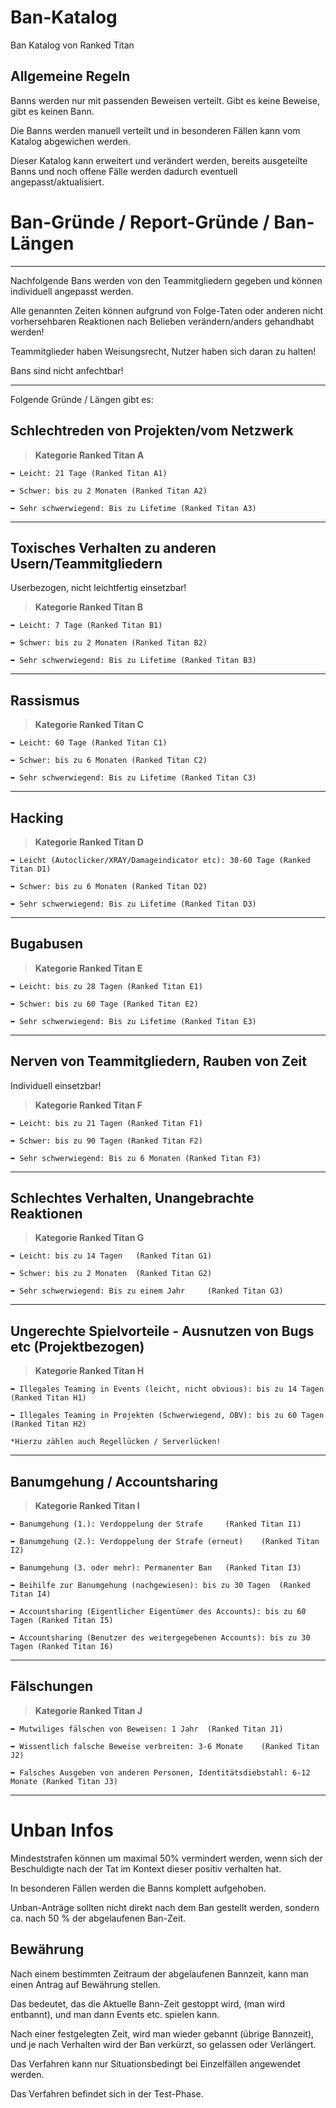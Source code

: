 # Ban-Katalog
Ban Katalog von Ranked Titan

## Allgemeine Regeln

Banns werden nur mit passenden Beweisen verteilt. Gibt es keine Beweise, gibt es keinen Bann.

Die Banns werden manuell verteilt und in besonderen Fällen kann vom Katalog abgewichen werden.

Dieser Katalog kann erweitert und verändert werden, bereits ausgeteilte Banns und noch offene Fälle werden dadurch eventuell angepasst/aktualisiert.



# Ban-Gründe / Report-Gründe / Ban-Längen
----------------------------------------------------------

Nachfolgende Bans werden von den Teammitgliedern gegeben und können individuell angepasst werden.

Alle genannten Zeiten können aufgrund von Folge-Taten oder anderen nicht vorhersehbaren Reaktionen nach Belieben verändern/anders gehandhabt werden!

Teammitglieder haben Weisungsrecht, Nutzer haben sich daran zu halten!

Bans sind nicht anfechtbar!

----------------------------------------------------------

Folgende Gründe / Längen gibt es:

## Schlechtreden von Projekten/vom Netzwerk
> **Kategorie Ranked Titan A**
```
➥ Leicht: 21 Tage (Ranked Titan A1)

➥ Schwer: bis zu 2 Monaten (Ranked Titan A2)

➥ Sehr schwerwiegend: Bis zu Lifetime (Ranked Titan A3)
```
----------------------------------------------------------

## Toxisches Verhalten zu anderen Usern/Teammitgliedern
Userbezogen, nicht leichtfertig einsetzbar!

> **Kategorie Ranked Titan B**
```
➥ Leicht: 7 Tage (Ranked Titan B1)

➥ Schwer: bis zu 2 Monaten (Ranked Titan B2)

➥ Sehr schwerwiegend: Bis zu Lifetime (Ranked Titan B3)
```
----------------------------------------------------------

## Rassismus
> **Kategorie Ranked Titan C**
```
➥ Leicht: 60 Tage (Ranked Titan C1)

➥ Schwer: bis zu 6 Monaten (Ranked Titan C2)

➥ Sehr schwerwiegend: Bis zu Lifetime (Ranked Titan C3)
```
----------------------------------------------------------

## Hacking
> **Kategorie Ranked Titan D**
```
➥ Leicht (Autoclicker/XRAY/Damageindicator etc): 30-60 Tage (Ranked Titan D1)

➥ Schwer: bis zu 6 Monaten (Ranked Titan D2)

➥ Sehr schwerwiegend: Bis zu Lifetime (Ranked Titan D3)
```
----------------------------------------------------------

## Bugabusen
> **Kategorie Ranked Titan E**
```
➥ Leicht: bis zu 28 Tagen (Ranked Titan E1)

➥ Schwer: bis zu 60 Tage (Ranked Titan E2)

➥ Sehr schwerwiegend: Bis zu Lifetime (Ranked Titan E3)
```
----------------------------------------------------------

## Nerven von Teammitgliedern, Rauben von Zeit
Individuell einsetzbar!

> **Kategorie Ranked Titan F**
```
➥ Leicht: bis zu 21 Tagen (Ranked Titan F1)

➥ Schwer: bis zu 90 Tagen (Ranked Titan F2)

➥ Sehr schwerwiegend: Bis zu 6 Monaten (Ranked Titan F3)
```
----------------------------------------------------------

## Schlechtes Verhalten, Unangebrachte Reaktionen
> **Kategorie Ranked Titan G**
```
➥ Leicht: bis zu 14 Tagen 	(Ranked Titan G1)

➥ Schwer: bis zu 2 Monaten 	(Ranked Titan G2)

➥ Sehr schwerwiegend: Bis zu einem Jahr 	(Ranked Titan G3)
```
----------------------------------------------------------

## Ungerechte Spielvorteile - Ausnutzen von Bugs etc (Projektbezogen)
> **Kategorie Ranked Titan H**
```
➥ Illegales Teaming in Events (leicht, nicht obvious): bis zu 14 Tagen 	(Ranked Titan H1)

➥ Illegales Teaming in Projekten (Schwerwiegend, OBV): bis zu 60 Tagen 	(Ranked Titan H2)

*Hierzu zählen auch Regellücken / Serverlücken!
```
----------------------------------------------------------

## Banumgehung / Accountsharing
> **Kategorie Ranked Titan I**
```
➥ Banumgehung (1.): Verdoppelung der Strafe 	(Ranked Titan I1)

➥ Banumgehung (2.): Verdoppelung der Strafe (erneut) 	(Ranked Titan I2)

➥ Banumgehung (3. oder mehr): Permanenter Ban 	(Ranked Titan I3)

➥ Beihilfe zur Banumgehung (nachgewiesen): bis zu 30 Tagen 	(Ranked Titan I4)

➥ Accountsharing (Eigentlicher Eigentümer des Accounts): bis zu 60 Tagen (Ranked Titan I5)

➥ Accountsharing (Benutzer des weitergegebenen Accounts): bis zu 30 Tagen (Ranked Titan I6)
```
----------------------------------------------------------

## Fälschungen
> **Kategorie Ranked Titan J**
```
➥ Mutwiliges fälschen von Beweisen: 1 Jahr 	(Ranked Titan J1)

➥ Wissentlich falsche Beweise verbreiten: 3-6 Monate  	(Ranked Titan J2)

➥ Falsches Ausgeben von anderen Personen, Identitätsdiebstahl: 6-12 Monate (Ranked Titan J3)
```
----------------------------------------------------------

# Unban Infos

Mindeststrafen können um maximal 50% vermindert werden, wenn sich der Beschuldigte nach der Tat im Kontext dieser positiv verhalten hat.

In besonderen Fällen werden die Banns komplett aufgehoben.

Unban-Anträge sollten nicht direkt nach dem Ban gestellt werden, sondern ca. nach 50 % der abgelaufenen Ban-Zeit.

## Bewährung

Nach einem bestimmten Zeitraum der abgelaufenen Bannzeit, kann man einen Antrag auf Bewährung stellen.

Das bedeutet, das die Aktuelle Bann-Zeit gestoppt wird, (man wird entbannt), und man dann Events etc. spielen kann.

Nach einer festgelegten Zeit, wird man wieder gebannt (übrige Bannzeit), und je nach Verhalten wird der Ban verkürzt, so gelassen oder Verlängert.

Das Verfahren kann nur Situationsbedingt bei Einzelfällen angewendet werden.

Das Verfahren befindet sich in der Test-Phase.
